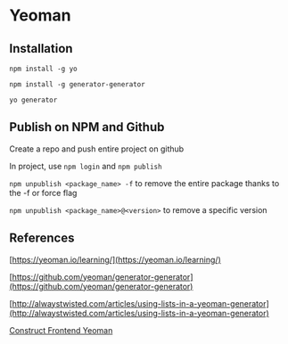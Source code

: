 # Yeoman

## Installation

`
npm install -g yo
`

`
npm install -g generator-generator
`

`
yo generator
`

## Publish on NPM and Github

Create a repo and push entire project on github

In project, use `npm login` and `npm publish`

`npm unpublish <package_name> -f` to remove the entire package thanks to the -f or force flag

`npm unpublish <package_name>@<version>` to remove a specific version

## References

[https://yeoman.io/learning/](https://yeoman.io/learning/)

[https://github.com/yeoman/generator-generator](https://github.com/yeoman/generator-generator)

[http://alwaystwisted.com/articles/using-lists-in-a-yeoman-generator](http://alwaystwisted.com/articles/using-lists-in-a-yeoman-generator)

[Construct Frontend Yeoman](https://github.com/libraminh/generator-ConstructFrontend)
